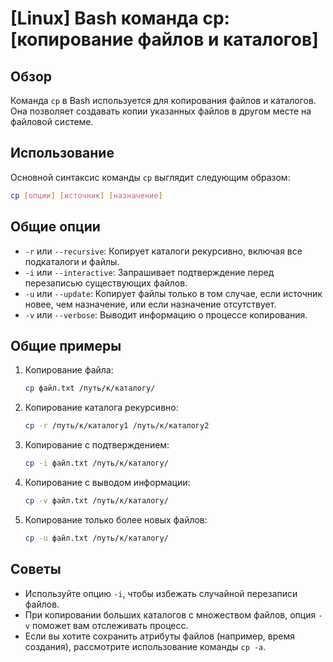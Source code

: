 # [Linux] Bash команда cp: [копирование файлов и каталогов]

## Обзор
Команда `cp` в Bash используется для копирования файлов и каталогов. Она позволяет создавать копии указанных файлов в другом месте на файловой системе.

## Использование
Основной синтаксис команды `cp` выглядит следующим образом:

```bash
cp [опции] [источник] [назначение]
```

## Общие опции
- `-r` или `--recursive`: Копирует каталоги рекурсивно, включая все подкаталоги и файлы.
- `-i` или `--interactive`: Запрашивает подтверждение перед перезаписью существующих файлов.
- `-u` или `--update`: Копирует файлы только в том случае, если источник новее, чем назначение, или если назначение отсутствует.
- `-v` или `--verbose`: Выводит информацию о процессе копирования.

## Общие примеры
1. Копирование файла:
   ```bash
   cp файл.txt /путь/к/каталогу/
   ```

2. Копирование каталога рекурсивно:
   ```bash
   cp -r /путь/к/каталогу1 /путь/к/каталогу2
   ```

3. Копирование с подтверждением:
   ```bash
   cp -i файл.txt /путь/к/каталогу/
   ```

4. Копирование с выводом информации:
   ```bash
   cp -v файл.txt /путь/к/каталогу/
   ```

5. Копирование только более новых файлов:
   ```bash
   cp -u файл.txt /путь/к/каталогу/
   ```

## Советы
- Используйте опцию `-i`, чтобы избежать случайной перезаписи файлов.
- При копировании больших каталогов с множеством файлов, опция `-v` поможет вам отслеживать процесс.
- Если вы хотите сохранить атрибуты файлов (например, время создания), рассмотрите использование команды `cp -a`.